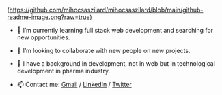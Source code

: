 (https://github.com/mihocsaszilard/mihocsaszilard/blob/main/github-readme-image.png?raw=true)

- 🌱 I’m currently learning full stack web development and searching for new opportunities.
- 💞️ I’m looking to collaborate with new people on new projects.
- :test_tube: I have a background in development, not in web but in technological development in pharma industry.

- 📫 Contact me: [Gmail](mihocsa48@gmail.com) / [LinkedIn](https://www.linkedin.com/in/mihocsaszilard/) / [Twitter](https://twitter.com/MihocsaS)

<!---
mihocsaszilard/mihocsaszilard is a ✨ special ✨ repository because its `README.md` (this file) appears on your GitHub profile.
You can click the Preview link to take a look at your changes.
--->

